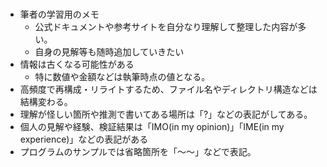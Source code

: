 

# 
* 筆者の学習用のメモ
    * 公式ドキュメントや参考サイトを自分なり理解して整理した内容が多い。
    * 自身の見解等も随時追加していきたい
* 情報は古くなる可能性がある
    * 特に数値や金額などは執筆時点の値となる。
* 高頻度で再構成・リライトするため、ファイル名やディレクトリ構造などは結構変わる。
* 理解が怪しい箇所や推測で書いてある場所は「?」などの表記がしてある。
* 個人の見解や経験、検証結果は「IMO(in my opinion)」「IME(in my experience)」などの表記がある
* プログラムのサンプルでは省略箇所を「〜〜」などで表記。